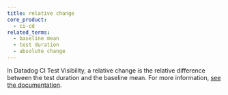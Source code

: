 ```yaml
---
title: relative change
core_product:
  - ci-cd
related_terms:
  - baseline mean
  - test duration
  - absolute change
---
```

In Datadog CI Test Visibility, a relative change is the relative difference between the test duration and the baseline mean. For more information, <a href="/continuous_integration/explorer/?tab=testruns">see the documentation</a>.